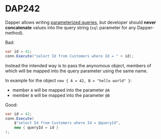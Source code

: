 ﻿# DAP242

Dapper allows writing [parameterized queries](https://github.com/DapperLib/Dapper/blob/main/Readme.md#parameterized-queries),
but developer should **never concatenate** values into the query string (`sql` parameter for any Dapper-method).

Bad:

``` csharp
var id = 42;
conn.Execute("select Id from Customers where Id = " + id);
```

Instead the intended way is to pass the anynomous object, 
members of which will be mapped into the query parameter using the same name.

In example for the object `new { A = 42, B = "hello world" }`:
- member `A` will be mapped into the parameter `@A`
- member `B` will be mapped into the parameter `@B`

Good:

``` csharp
var id = 42;
conn.Execute(
	$"select Id from Customers where Id = @queryId",
	new { queryId = id }
);
```